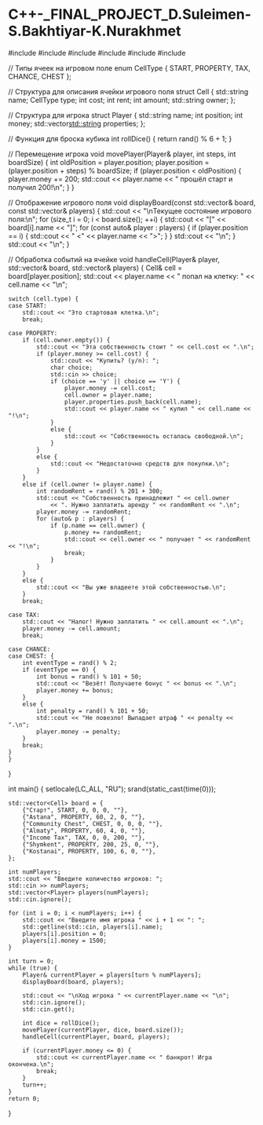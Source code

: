 # C++-_FINAL_PROJECT_D.Suleimen-S.Bakhtiyar-K.Nurakhmet
#include <iostream>
#include <string>
#include <vector>
#include <cstdlib>
#include <ctime>
#include <clocale>

// Типы ячеек на игровом поле
enum CellType { START, PROPERTY, TAX, CHANCE, CHEST };

// Структура для описания ячейки игрового поля
struct Cell {
    std::string name;
    CellType type;
    int cost;
    int rent;
    int amount;
    std::string owner;
};

// Структура для игрока
struct Player {
    std::string name;
    int position;
    int money;
    std::vector<std::string> properties;
};

// Функция для броска кубика
int rollDice() {
    return rand() % 6 + 1;
}

// Перемещение игрока
void movePlayer(Player& player, int steps, int boardSize) {
    int oldPosition = player.position;
    player.position = (player.position + steps) % boardSize;
    if (player.position < oldPosition) {
        player.money += 200;
        std::cout << player.name << " прошёл старт и получил 200!\n";
    }
}

// Отображение игрового поля
void displayBoard(const std::vector<Cell>& board, const std::vector<Player>& players) {
    std::cout << "\nТекущее состояние игрового поля:\n";
    for (size_t i = 0; i < board.size(); ++i) {
        std::cout << "[" << board[i].name << "]";
        for (const auto& player : players) {
            if (player.position == i) {
                std::cout << " <" << player.name << ">";
            }
        }
        std::cout << "\n";
    }
    std::cout << "\n";
}

// Обработка событий на ячейке
void handleCell(Player& player, std::vector<Cell>& board, std::vector<Player>& players) {
    Cell& cell = board[player.position];
    std::cout << player.name << " попал на клетку: " << cell.name << "\n";

    switch (cell.type) {
    case START:
        std::cout << "Это стартовая клетка.\n";
        break;

    case PROPERTY:
        if (cell.owner.empty()) {
            std::cout << "Эта собственность стоит " << cell.cost << ".\n";
            if (player.money >= cell.cost) {
                std::cout << "Купить? (y/n): ";
                char choice;
                std::cin >> choice;
                if (choice == 'y' || choice == 'Y') {
                    player.money -= cell.cost;
                    cell.owner = player.name;
                    player.properties.push_back(cell.name);
                    std::cout << player.name << " купил " << cell.name << "!\n";
                }
                else {
                    std::cout << "Собственность осталась свободной.\n";
                }
            }
            else {
                std::cout << "Недостаточно средств для покупки.\n";
            }
        }
        else if (cell.owner != player.name) {
            int randomRent = rand() % 201 + 300;
            std::cout << "Собственность принадлежит " << cell.owner
                << ". Нужно заплатить аренду " << randomRent << ".\n";
            player.money -= randomRent;
            for (auto& p : players) {
                if (p.name == cell.owner) {
                    p.money += randomRent;
                    std::cout << cell.owner << " получает " << randomRent << "!\n";
                    break;
                }
            }
        }
        else {
            std::cout << "Вы уже владеете этой собственностью.\n";
        }
        break;

    case TAX:
        std::cout << "Налог! Нужно заплатить " << cell.amount << ".\n";
        player.money -= cell.amount;
        break;

    case CHANCE:
    case CHEST: {
        int eventType = rand() % 2;
        if (eventType == 0) {
            int bonus = rand() % 101 + 50;
            std::cout << "Везёт! Получаете бонус " << bonus << ".\n";
            player.money += bonus;
        }
        else {
            int penalty = rand() % 101 + 50;
            std::cout << "Не повезло! Выпадает штраф " << penalty << ".\n";
            player.money -= penalty;
        }
        break;
    }
    }
}

int main() {
    setlocale(LC_ALL, "RU");
    srand(static_cast<unsigned int>(time(0)));

    std::vector<Cell> board = {
        {"Старт", START, 0, 0, 0, ""},
        {"Astana", PROPERTY, 60, 2, 0, ""},
        {"Community Chest", CHEST, 0, 0, 0, ""},
        {"Almaty", PROPERTY, 60, 4, 0, ""},
        {"Income Tax", TAX, 0, 0, 200, ""},
        {"Shymkent", PROPERTY, 200, 25, 0, ""},
        {"Kostanai", PROPERTY, 100, 6, 0, ""},
    };

    int numPlayers;
    std::cout << "Введите количество игроков: ";
    std::cin >> numPlayers;
    std::vector<Player> players(numPlayers);
    std::cin.ignore();

    for (int i = 0; i < numPlayers; i++) {
        std::cout << "Введите имя игрока " << i + 1 << ": ";
        std::getline(std::cin, players[i].name);
        players[i].position = 0;
        players[i].money = 1500;
    }

    int turn = 0;
    while (true) {
        Player& currentPlayer = players[turn % numPlayers];
        displayBoard(board, players);

        std::cout << "\nХод игрока " << currentPlayer.name << "\n";
        std::cin.ignore();
        std::cin.get();

        int dice = rollDice();
        movePlayer(currentPlayer, dice, board.size());
        handleCell(currentPlayer, board, players);

        if (currentPlayer.money <= 0) {
            std::cout << currentPlayer.name << " банкрот! Игра окончена.\n";
            break;
        }
        turn++;
    }
    return 0;
}

